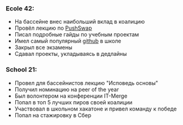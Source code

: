 ### Ecole 42:
- На бассейне внес наибольший вклад в коалицию
- Провёл лекцию по [PushSwap](https://www.youtube.com/watch?v=98r9uhjPveE)
- Писал подробные гайды по учебным проектам
- Имел самый популярный [github](https://github.com/luta-wolf) в школе
- Закрыл все экзамены
- Сдавал проекты, укладываясь в дедлайны

### School 21:
- Провел для бассейнистов лекцию "Исповедь основы"
- Получил номинацию на peer of the year
- Был волонтером на конференции IT-Merge
- Попал в топ 5 лучших пиров своей коалиции
- Участвовал в школьном хакатоне и привел команду к победе
- Попал на стажировку в Сбер

